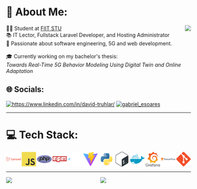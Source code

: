 # 💫 About Me:

<div align="top">
  <img align="right" src="https://github-readme-streak-stats-eight.vercel.app?user=xtruhlar&theme=transparent&hide_border=true&date_format=j%20M%5B%20Y%5D&card_width=300&card_height=190&hide_total_contributions=true&hide_longest_streak=true" />
</div>

👨‍💻 Student at [FIIT STU](https://www.fiit.stuba.sk/)  <br>
📚 IT Lector, Fullstack Laravel Developer, and Hosting Administrator  <br>
🚀 Passionate about software engineering, 5G and web development. <br><br>
🎓 Currently working on my bachelor's thesis:
<br>*Towards Real-Time 5G Behavior Modeling Using Digital Twin and Online Adaptation*



## 🌐 Socials:
<p align="left">
<a href="https://linkedin.com/in/https://www.linkedin.com/in/david-truhlar/" target="blank"><img align="center" src="https://raw.githubusercontent.com/rahuldkjain/github-profile-readme-generator/master/src/images/icons/Social/linked-in-alt.svg" alt="https://www.linkedin.com/in/david-truhlar/" height="30" width="40" /></a>
<a href="https://www.instagram.com/_davidtruhlar/" target="blank"><img align="center" src="https://raw.githubusercontent.com/rahuldkjain/github-profile-readme-generator/master/src/images/icons/Social/instagram.svg" alt="gabriel_esoares" height="30" width="40" /></a>
</p>

---

# 💻 Tech Stack:
<div style="display: flex; justify-content: space-between;">
  <img src="https://github.com/devicons/devicon/blob/master/icons/laravel/laravel-original-wordmark.svg" width="40" height="40"/>
  <img src="https://github.com/devicons/devicon/blob/master/icons/javascript/javascript-original.svg" width="40" height="40"/>
  <img src="https://github.com/devicons/devicon/blob/master/icons/php/php-original.svg" width="40" height="40"/>
  <img src="https://github.com/devicons/devicon/blob/master/icons/npm/npm-original-wordmark.svg" width="40" height="40"/>
  <img src="https://github.com/devicons/devicon/blob/master/icons/tailwindcss/tailwindcss-original-wordmark.svg" width="40" height="40"/>
  <img src="https://github.com/devicons/devicon/blob/master/icons/vitejs/vitejs-original.svg" width="40" height="40"/>
<br><br>
  <img src="https://github.com/devicons/devicon/blob/master/icons/python/python-original.svg" width="40" height="40"/>
  <img src="https://github.com/devicons/devicon/blob/master/icons/bash/bash-original.svg" width="40" height="40"/>
  <img src="https://github.com/devicons/devicon/blob/master/icons/docker/docker-plain.svg" width="40" height="40"/>
  <img src="https://github.com/devicons/devicon/blob/master/icons/grafana/grafana-original-wordmark.svg" width="40" height="40"/>
  <img src="https://github.com/devicons/devicon/blob/master/icons/tensorflow/tensorflow-original-wordmark.svg" width="40" height="40"/>
  <img src="https://github.com/devicons/devicon/blob/master/icons/git/git-original.svg" width="40" height="40"/>
</div>

---

<div style="display: flex; justify-content: space-between;">
  <img width="49%" src="https://github-readme-stats.vercel.app/api?username=xtruhlar&theme=dark&hide_border=true&include_all_commits=false&count_private=true" />
  
  <img width="49%" src="https://github-readme-stats.vercel.app/api/top-langs/?username=xtruhlar&theme=dark&hide_border=true&include_all_commits=false&count_private=true&layout=compact" />
</div>
